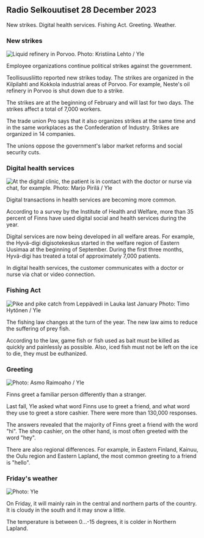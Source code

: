 Radio Selkouutiset 28 December 2023
-----------------------------

New strikes. Digital health services. Fishing Act. Greeting. Weather.

### New strikes

![Liquid refinery in Porvoo. Photo: Kristiina Lehto / Yle](https://images.cdn.yle.fi/image/upload/c_crop,h_1681,w_2993,x_0,y_0/ar_1.7777777777777777,c_fill,g_faces,h_675,w_1200/dpr_1.0/q_auto:eco/f_auto/fl_lossy/v1702300320/39-12138016576fb51b07a7)

Employee organizations continue political strikes against the government.

Teollisuusliitto reported new strikes today. The strikes are organized in the Kilpilahti and Kokkola industrial areas of Porvoo. For example, Neste's oil refinery in Porvoo is shut down due to a strike.

The strikes are at the beginning of February and will last for two days. The strikes affect a total of 7,000 workers.

The trade union Pro says that it also organizes strikes at the same time and in the same workplaces as the Confederation of Industry. Strikes are organized in 14 companies.

The unions oppose the government's labor market reforms and social security cuts.

### Digital health services

![At the digital clinic, the patient is in contact with the doctor or nurse via chat, for example. Photo: Marjo Pirilä / Yle](https://images.cdn.yle.fi/image/upload/c_crop,h_3510,w_6240,x_0,y_322/ar_1.7777777777777777,c_fill,g_faces,h_675,w_1200/dpr_1.0/q_auto:eco/f_auto/fl_lossy/v1604918011/39-7397865fa91a1814b97)

Digital transactions in health services are becoming more common.

According to a survey by the Institute of Health and Welfare, more than 35 percent of Finns have used digital social and health services during the year.

Digital services are now being developed in all welfare areas. For example, the Hyvä-digi digisotekeskus started in the welfare region of Eastern Uusimaa at the beginning of September. During the first three months, Hyvä-digi has treated a total of approximately 7,000 patients.

In digital health services, the customer communicates with a doctor or nurse via chat or video connection.

### Fishing Act

![Pike and pike catch from Leppävedi in Lauka last January Photo: Timo Hytönen / Yle](https://images.cdn.yle.fi/image/upload/c_crop,h_2268,w_4028,x_0,y_378/ar_1.7777777777777777,c_fill,g_faces,h_675,w_1200/dpr_1.0/q_auto:eco/f_auto/fl_lossy/v1674123240/39-106135163c9174eed3bc)

The fishing law changes at the turn of the year. The new law aims to reduce the suffering of prey fish.

According to the law, game fish or fish used as bait must be killed as quickly and painlessly as possible. Also, iced fish must not be left on the ice to die, they must be euthanized.

### Greeting

![ Photo: Asmo Raimoaho / Yle](https://images.cdn.yle.fi/image/upload/c_crop,h_607,w_1080,x_0,y_927/ar_1.7777777777777777,c_fill,g_faces,h_675,w_1200/dpr_1.0/q_auto:eco/f_auto/fl_lossy/v1702994422/39-121794065819bf54efd4)

Finns greet a familiar person differently than a stranger.

Last fall, Yle asked what word Finns use to greet a friend, and what word they use to greet a store cashier. There were more than 130,000 responses.

The answers revealed that the majority of Finns greet a friend with the word \"hi\". The shop cashier, on the other hand, is most often greeted with the word \"hey\".

There are also regional differences. For example, in Eastern Finland, Kainuu, the Oulu region and Eastern Lapland, the most common greeting to a friend is \"hello\".

### Friday's weather

![ Photo: Yle](https://images.cdn.yle.fi/image/upload/c_crop,h_1080,w_1919,x_0,y_0/ar_1.7777777777777777,c_fill,g_faces,h_675,w_1200/dpr_1.0/q_auto:eco/f_auto/fl_lossy/v1703768882/39-1221125658d730b8605a)

On Friday, it will mainly rain in the central and northern parts of the country. It is cloudy in the south and it may snow a little.

The temperature is between 0\...-15 degrees, it is colder in Northern Lapland.